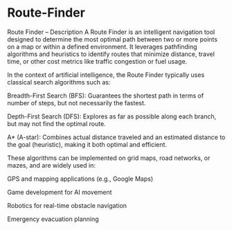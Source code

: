 # Route-Finder
 Route Finder – Description
A Route Finder is an intelligent navigation tool designed to determine the most optimal path between two or more points on a map or within a defined environment. It leverages pathfinding algorithms and heuristics to identify routes that minimize distance, travel time, or other cost metrics like traffic congestion or fuel usage.

In the context of artificial intelligence, the Route Finder typically uses classical search algorithms such as:

Breadth-First Search (BFS): Guarantees the shortest path in terms of number of steps, but not necessarily the fastest.

Depth-First Search (DFS): Explores as far as possible along each branch, but may not find the optimal route.

A* (A-star): Combines actual distance traveled and an estimated distance to the goal (heuristic), making it both optimal and efficient.

These algorithms can be implemented on grid maps, road networks, or mazes, and are widely used in:

GPS and mapping applications (e.g., Google Maps)

Game development for AI movement

Robotics for real-time obstacle navigation

Emergency evacuation planning
